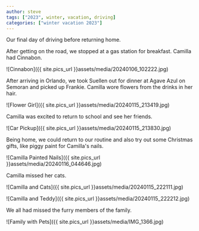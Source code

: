 ```yaml
---
author: steve
tags: ["2023", winter, vacation, driving]
categories: ["winter vacation 2023"]
---
```

Our final day of driving before returning home.  

After getting on the road, we stopped at a gas station for breakfast.  Camilla had Cinnabon.  

![Cinnabon]({{ site.pics_url }}assets/media/20240106_102222.jpg)  

After arriving in Orlando, we took Suellen out for dinner at Agave Azul on Semoran and picked up Frankie.  Camilla wore flowers from the drinks in her hair.  

![Flower Girl]({{ site.pics_url }}assets/media/20240115_213419.jpg)  

Camilla was excited to return to school and see her friends.  

![Car Pickup]({{ site.pics_url }}assets/media/20240115_213830.jpg)  

Being home, we could return to our routine and also try out some Christmas gifts, like piggy paint for Camilla's nails.  

![Camilla Painted Nails]({{ site.pics_url }}assets/media/20240116_044646.jpg)  

Camilla missed her cats.  

![Camilla and Cats]({{ site.pics_url }}assets/media/20240115_222111.jpg)  

![Camilla and Teddy]({{ site.pics_url }}assets/media/20240115_222212.jpg)  

We all had missed the furry members of the family.  

![Family with Pets]({{ site.pics_url }}assets/media/IMG_1366.jpg)  

